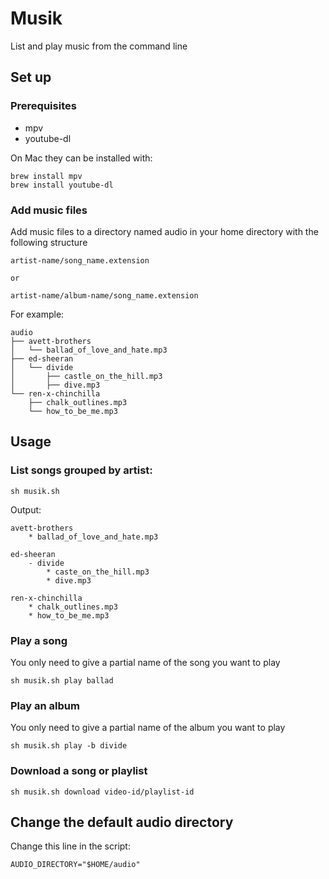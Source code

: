 # Musik

List and play music from the command line

## Set up

### Prerequisites

- mpv
- youtube-dl

On Mac they can be installed with:

```
brew install mpv
brew install youtube-dl
```

### Add music files

Add music files to a directory named audio in your home directory with the following structure

```
artist-name/song_name.extension

or

artist-name/album-name/song_name.extension
```

For example:

```
audio
├── avett-brothers
│   └── ballad_of_love_and_hate.mp3
├── ed-sheeran
│   └── divide
│       ├── castle_on_the_hill.mp3
│       ├── dive.mp3
└── ren-x-chinchilla
    ├── chalk_outlines.mp3
    └── how_to_be_me.mp3
```

## Usage

### List songs grouped by artist:

```
sh musik.sh
```

Output:

```
avett-brothers
    * ballad_of_love_and_hate.mp3

ed-sheeran
    - divide
        * caste_on_the_hill.mp3
        * dive.mp3

ren-x-chinchilla
    * chalk_outlines.mp3
    * how_to_be_me.mp3

```

### Play a song

You only need to give a partial name of the song you want to play

```
sh musik.sh play ballad
```

### Play an album

You only need to give a partial name of the album you want to play

```
sh musik.sh play -b divide
```

### Download a song or playlist

```
sh musik.sh download video-id/playlist-id
```

## Change the default audio directory

Change this line in the script:

```
AUDIO_DIRECTORY="$HOME/audio"
```
